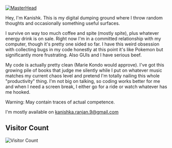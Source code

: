 [![MasterHead](https://i.imgur.com/1ZvVkDc.gif)]()

Hey, I'm Kanishk. This is my digital dumping ground where I throw random thoughts and occasionally something useful surfaces.

I survive on way too much coffee and spite (mostly spite), plus whatever energy drink is on sale. Right now I'm in a committed relationship with my computer, though it's pretty one sided so far. I have this weird obsession with collecting bugs in my code honestly at this point it's like Pokemon but significantly more frustrating. Also GUIs and I have serious beef.

My code is actually pretty clean (Marie Kondo would approve). I've got this growing pile of books that judge me silently while I put on whatever music matches my current chaos level and pretend I'm totally nailing this whole "productivity" thing. I'm not big on talking, so coding works better for me and when I need a screen break, I either go for a ride or watch whatever has me hooked.

Warning: May contain traces of actual competence.

I'm mostly available on kanishka.ranjan.9@gmail.com

<div align="center">
<!-- <img align="center" width="400" src="https://upload.wikimedia.org/wikipedia/commons/6/6f/Programming123najra.gif" alt="coding"> -->
</div>

<!-- <p align="left"> <img src="https://komarev.com/ghpvc/?username=kanishkk-1&label=Profile%20views&color=0e75b6&style=flat" alt="kanishkk-1" /> </p> -->

<!-- <p align="left"> <a href="https://github.com/ryo-ma/github-profile-trophy"><img src="https://github-profile-trophy.vercel.app/?username=kanishkk-1" alt="kanishkk-1" /></a> </p> -->

<h2>Visitor Count</h2>

![Visitor Count](https://count.getloli.com/get/@Kanishkk-1?theme=booru-lewd)



 <!-- ![a](https://spotify-recently-played-readme.vercel.app/api?user=phgozba4jodlx0mkwrhk8x73k&count=4) 
